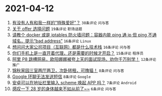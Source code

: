 # 2021-04-12

1. [有没有人有和我一样的"特殊爱好"？](https://www.v2ex.com/t/769965) `38条评论` `问与答`
1. [关于 offer 选择问题](https://www.v2ex.com/t/769976) `19条评论` `职场话题`
1. [请教个 docker 或是 iptables 防火墙问题：容器内能 ping 通 ip 但 ping 不通域名，提示“bad address”](https://www.v2ex.com/t/769968) `16条评论` `Linux`
1. [想问问大家公司项目（互联网）都是什么技术栈](https://www.v2ex.com/t/769964) `16条评论` `问与答`
1. [你们手机上是一直开着代理，还是需要的时候才开启？](https://www.v2ex.com/t/769991) `15条评论` `程序员`
1. [阿里 P8 跳槽网易，欧阳娜娜被夸上天的面试现场，劝你千万别学！](https://www.v2ex.com/t/769977) `12条评论` `推广`
1. [锦秋家园三室两厅两卫，次卧转租，可撸猫！](https://www.v2ex.com/t/769985) `8条评论` `问与答`
1. [Google 环聊无法发送短信](https://www.v2ex.com/t/769973) `8条评论` `Google`
1. [安卓可以在地址栏里输入 scheme 唤起 APP 吗？](https://www.v2ex.com/t/769983) `7条评论` `Android`
1. [感叹一下 28 岁的身体越来不如从前了~~](https://www.v2ex.com/t/769984) `6条评论` `问与答`
